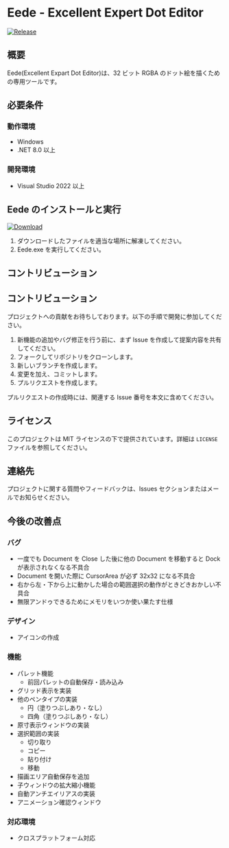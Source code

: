 ﻿# Eede - Excellent Expert Dot Editor

[![Release](https://github.com/arkfinn/Eede/actions/workflows/dotnet-desktop-release.yml/badge.svg)](https://github.com/arkfinn/Eede/actions/workflows/dotnet-desktop-release.yml)

## 概要

Eede(Excellent Expart Dot Editor)は、32 ビット RGBA のドット絵を描くための専用ツールです。

## 必要条件

### 動作環境

- Windows
- .NET 8.0 以上

### 開発環境

- Visual Studio 2022 以上

## Eede のインストールと実行

[![Download](https://img.shields.io/badge/Download-Windows-blue?logo=github)](https://github.com/arkfinn/Eede/releases/latest/download/eede.zip)

1. ダウンロードしたファイルを適当な場所に解凍してください。
2. Eede.exe を実行してください。

## コントリビューション

## コントリビューション

プロジェクトへの貢献をお待ちしております。以下の手順で開発に参加してください。

1. 新機能の追加やバグ修正を行う前に、まず Issue を作成して提案内容を共有してください。
2. フォークしてリポジトリをクローンします。
3. 新しいブランチを作成します。
4. 変更を加え、コミットします。
5. プルリクエストを作成します。

プルリクエストの作成時には、関連する Issue 番号を本文に含めてください。

## ライセンス

このプロジェクトは MIT ライセンスの下で提供されています。詳細は `LICENSE` ファイルを参照してください。

## 連絡先

プロジェクトに関する質問やフィードバックは、Issues セクションまたはメールでお知らせください。

## 今後の改善点

### バグ

- 一度でも Document を Close した後に他の Document を移動すると Dock が表示されなくなる不具合
- Document を開いた際に CursorArea が必ず 32x32 になる不具合
- 右から左・下から上に動かした場合の範囲選択の動作がときどきおかしい不具合
- 無限アンドゥできるためにメモリをいつか使い果たす仕様

### デザイン

- アイコンの作成

### 機能

- パレット機能
  - 前回パレットの自動保存・読み込み
- グリッド表示を実装
- 他のペンタイプの実装
  - 円（塗りつぶしあり・なし）
  - 四角（塗りつぶしあり・なし）
- 原寸表示ウィンドウの実装
- 選択範囲の実装
  - 切り取り
  - コピー
  - 貼り付け
  - 移動
- 描画エリア自動保存を追加
- 子ウィンドウの拡大縮小機能
- 自動アンチエイリアスの実装
- アニメーション確認ウィンドウ

### 対応環境

- クロスプラットフォーム対応
